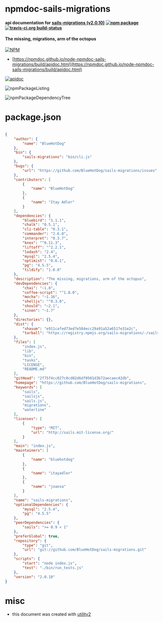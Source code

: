 # npmdoc-sails-migrations

#### api documentation for  [sails-migrations (v2.0.10)](https://github.com/BlueHotDog/sails-migrations)  [![npm package](https://img.shields.io/npm/v/npmdoc-sails-migrations.svg?style=flat-square)](https://www.npmjs.org/package/npmdoc-sails-migrations) [![travis-ci.org build-status](https://api.travis-ci.org/npmdoc/node-npmdoc-sails-migrations.svg)](https://travis-ci.org/npmdoc/node-npmdoc-sails-migrations)

#### The missing, migrations, arm of the octopus

[![NPM](https://nodei.co/npm/sails-migrations.png?downloads=true&downloadRank=true&stars=true)](https://www.npmjs.com/package/sails-migrations)

- [https://npmdoc.github.io/node-npmdoc-sails-migrations/build/apidoc.html](https://npmdoc.github.io/node-npmdoc-sails-migrations/build/apidoc.html)

[![apidoc](https://npmdoc.github.io/node-npmdoc-sails-migrations/build/screenCapture.buildCi.browser.%252Ftmp%252Fbuild%252Fapidoc.html.png)](https://npmdoc.github.io/node-npmdoc-sails-migrations/build/apidoc.html)

![npmPackageListing](https://npmdoc.github.io/node-npmdoc-sails-migrations/build/screenCapture.npmPackageListing.svg)

![npmPackageDependencyTree](https://npmdoc.github.io/node-npmdoc-sails-migrations/build/screenCapture.npmPackageDependencyTree.svg)



# package.json

```json

{
    "author": {
        "name": "BlueHotDog"
    },
    "bin": {
        "sails-migrations": "bin/cli.js"
    },
    "bugs": {
        "url": "https://github.com/BlueHotDog/sails-migrations/issues"
    },
    "contributors": [
        {
            "name": "BlueHotDog"
        },
        {
            "name": "Itay Adler"
        }
    ],
    "dependencies": {
        "bluebird": "1.1.1",
        "chalk": "0.5.1",
        "cli-table": "0.3.1",
        "commander": "2.6.0",
        "interpret": "0.3.7",
        "knex": "^0.11.3",
        "liftoff": "^2.2.1",
        "lodash": "2.4",
        "mysql": "2.5.4",
        "optimist": "0.6.1",
        "pg": "4.5.5",
        "tildify": "1.0.0"
    },
    "description": "The missing, migrations, arm of the octopus",
    "devDependencies": {
        "chai": "~1.8",
        "coffee-script": "^1.8.0",
        "mocha": "~1.16",
        "shelljs": "^0.3.0",
        "should": "~2.1",
        "sinon": "~1.7"
    },
    "directories": {},
    "dist": {
        "shasum": "e911cafed73ed7e584ecc29a91a52a6517e31e2c",
        "tarball": "https://registry.npmjs.org/sails-migrations/-/sails-migrations-2.0.10.tgz"
    },
    "files": [
        "index.js",
        "lib",
        "bin",
        "tasks",
        "LICENSE",
        "README.md"
    ],
    "gitHead": "2f75f4cc027c0cd02d6df0501d3b72aecaec42db",
    "homepage": "https://github.com/BlueHotDog/sails-migrations",
    "keywords": [
        "sails",
        "sailsjs",
        "sails.js",
        "migrations",
        "waterline"
    ],
    "licenses": [
        {
            "type": "MIT",
            "url": "http://sails.mit-license.org/"
        }
    ],
    "main": "index.js",
    "maintainers": [
        {
            "name": "bluehotdog"
        },
        {
            "name": "itayadler"
        },
        {
            "name": "joaosa"
        }
    ],
    "name": "sails-migrations",
    "optionalDependencies": {
        "mysql": "2.5.4",
        "pg": "4.5.5"
    },
    "peerDependencies": {
        "sails": ">= 0.9 < 1"
    },
    "preferGlobal": true,
    "repository": {
        "type": "git",
        "url": "git://github.com/BlueHotDog/sails-migrations.git"
    },
    "scripts": {
        "start": "node index.js",
        "test": "./bin/run_tests.js"
    },
    "version": "2.0.10"
}
```



# misc
- this document was created with [utility2](https://github.com/kaizhu256/node-utility2)
